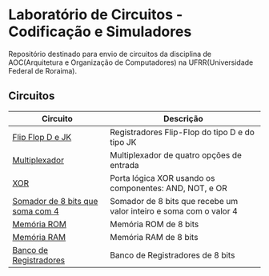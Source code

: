 # Laboratório de Circuitos - Codificação e Simuladores

Repositório destinado para envio de circuitos da disciplina de AOC(Arquitetura e Organização de Computadores) na UFRR(Universidade Federal de Roraima).

## Circuitos

| Circuito                                             | Descrição                                                          |
|------------------------------------------------------|--------------------------------------------------------------------|
| [Flip Flop D e JK](Componente%2001/)                 | Registradores Flip-Flop do tipo D e do tipo JK                     |
| [Multiplexador](Componente%2002/)                    | Multiplexador de quatro opções de entrada                          |
| [XOR](Componente%2003/)                              | Porta lógica XOR usando os componentes: AND, NOT, e OR             |
| [Somador de 8 bits que soma com 4](Componente%2004/) | Somador de 8 bits que recebe um valor inteiro e soma com o valor 4 |
| [Memória ROM](Componente%2005/)                      | Memória ROM de 8 bits                                              |
| [Memória RAM](Componente%2006/)                      | Memória RAM de 8 bits                                              |
| [Banco de Registradores](Componente%2007/)           | Banco de Registradores de 8 bits                                   |
